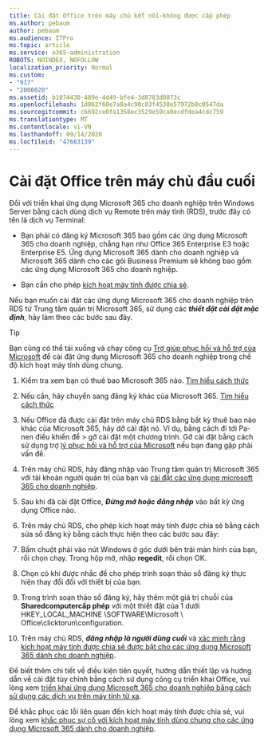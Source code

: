 ```yaml
---
title: Cài đặt Office trên máy chủ kết nối-không được cấp phép
ms.author: pebaum
author: pebaum
ms.audience: ITPro
ms.topic: article
ms.service: o365-administration
ROBOTS: NOINDEX, NOFOLLOW
localization_priority: Normal
ms.custom:
- "917"
- "2000020"
ms.assetid: b1074430-489e-4d49-bfe4-3d8783d8073c
ms.openlocfilehash: 1d862f60e7a8a4c90c83f4538e57972b0c0547da
ms.sourcegitcommit: c6692ce0fa1358ec3529e59ca0ecdfdea4cdc759
ms.translationtype: MT
ms.contentlocale: vi-VN
ms.lasthandoff: 09/14/2020
ms.locfileid: "47663139"
---
```

# <a name="installing-office-on-a-terminal-server"></a>Cài đặt Office trên máy chủ đầu cuối

Đối với triển khai ứng dụng Microsoft 365 cho doanh nghiệp trên Windows Server bằng cách dùng dịch vụ Remote trên máy tính (RDS), trước đây có tên là dịch vụ Terminal:
  
- Bạn phải có đăng ký Microsoft 365 bao gồm các ứng dụng Microsoft 365 cho doanh nghiệp, chẳng hạn như Office 365 Enterprise E3 hoặc Enterprise E5. Ứng dụng Microsoft 365 dành cho doanh nghiệp và Microsoft 365 dành cho các gói Business Premium sẽ không bao gồm các ứng dụng Microsoft 365 cho doanh nghiệp.

- Bạn cần cho phép [kích hoạt máy tính được chia sẻ](https://docs.microsoft.com/DeployOffice/overview-shared-computer-activation).

Nếu bạn muốn cài đặt các ứng dụng Microsoft 365 cho doanh nghiệp trên RDS từ Trung tâm quản trị Microsoft 365, sử dụng các ***thiết đặt cài đặt mặc định***, hãy làm theo các bước sau đây.

> [!TIP]
> Bạn cũng có thể tải xuống và chạy công cụ [Trợ giúp phục hồi và hỗ trợ của Microsoft](https://aka.ms/SaRA_OfficeSCA_M365Portal) để cài đặt ứng dụng Microsoft 365 cho doanh nghiệp trong chế độ kích hoạt máy tính dùng chung.
  
1. Kiểm tra xem bạn có thuê bao Microsoft 365 nào. [Tìm hiểu cách thức](https://docs.microsoft.com/microsoft-365/admin/admin-overview/what-subscription-do-i-have)

2. Nếu cần, hãy chuyển sang đăng ký khác của Microsoft 365. [Tìm hiểu cách thức](https://docs.microsoft.com/microsoft-365/commerce/subscriptions/switch-to-a-different-plan)

3. Nếu Office đã được cài đặt trên máy chủ RDS bằng bất kỳ thuê bao nào khác của Microsoft 365, hãy dỡ cài đặt nó. Ví dụ, bằng cách đi tới Pa-nen điều khiển để \> gỡ cài đặt một chương trình. Gỡ cài đặt bằng cách sử dụng trợ [lý phục hồi và hỗ trợ của Microsoft](https://aka.ms/SARA-OfficeUninstall-Alchemy) nếu bạn đang gặp phải vấn đề.

4. Trên máy chủ RDS, hãy đăng nhập vào Trung tâm quản trị Microsoft 365 với tài khoản người quản trị của bạn và [cài đặt các ứng dụng microsoft 365 cho doanh nghiệp](https://portal.office.com/OLS/MySoftware.aspx).

5. Sau khi đã cài đặt Office, ***Đừng mở hoặc đăng nhập*** vào bất kỳ ứng dụng Office nào.

6. Trên máy chủ RDS, cho phép kích hoạt máy tính được chia sẻ bằng cách sửa sổ đăng ký bằng cách thực hiện theo các bước sau đây:

1. Bấm chuột phải vào nút Windows ở góc dưới bên trái màn hình của bạn, rồi chọn chạy. Trong hộp mở, nhập **regedit**, rồi chọn OK.

2. Chọn có khi được nhắc để cho phép trình soạn thảo sổ đăng ký thực hiện thay đổi đối với thiết bị của bạn.

3. Trong trình soạn thảo sổ đăng ký, hãy thêm một giá trị chuỗi của **Sharedcomputercấp phép** với một thiết đặt của 1 dưới HKEY_LOCAL_MACHINE \SOFTWARE\Microsoft \ Office\clicktorun\configuration.

7. Trên máy chủ RDS, ***đăng nhập là người dùng cuối*** và [xác minh rằng kích hoạt máy tính được chia sẻ được bật cho các ứng dụng Microsoft 365 dành cho doanh nghiệp](https://docs.microsoft.com/DeployOffice/troubleshoot-shared-computer-activation#verify-that-activation-for-microsoft-365-apps-succeeded).

Để biết thêm chi tiết về điều kiện tiên quyết, hướng dẫn thiết lập và hướng dẫn về cài đặt tùy chỉnh bằng cách sử dụng công cụ triển khai Office, vui lòng xem [triển khai ứng dụng Microsoft 365 cho doanh nghiệp bằng cách sử dụng các dịch vụ trên máy tính từ xa](https://docs.microsoft.com/DeployOffice/deploy-microsoft-365-apps-remote-desktop-services).
  
Để khắc phục các lỗi liên quan đến kích hoạt máy tính được chia sẻ, vui lòng xem [khắc phục sự cố với kích hoạt máy tính dùng chung cho các ứng dụng Microsoft 365 dành cho doanh nghiệp](https://docs.microsoft.com/DeployOffice/troubleshoot-shared-computer-activation).
  